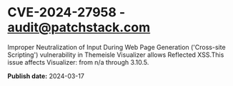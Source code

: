 # CVE-2024-27958 - audit@patchstack.com

Improper Neutralization of Input During Web Page Generation ('Cross-site Scripting') vulnerability in Themeisle Visualizer allows Reflected XSS.This issue affects Visualizer: from n/a through 3.10.5.



**Publish date:** 2024-03-17
